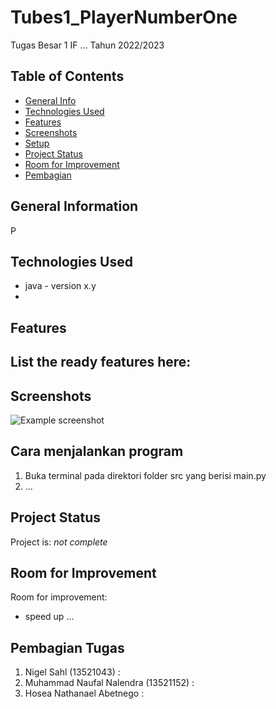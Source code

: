 # Tubes1_PlayerNumberOne
Tugas Besar 1 IF  ... Tahun 2022/2023

## Table of Contents
* [General Info](#general-information)
* [Technologies Used](#technologies-used)
* [Features](#features)
* [Screenshots](#screenshots)
* [Setup](#cara-menjalankan-program)
* [Project Status](#project-status)
* [Room for Improvement](#room-for-improvement)
* [Pembagian](#pembagian-tugas)


## General Information
P


## Technologies Used
- java - version x.y
- 

## Features
List the ready features here:
- 


## Screenshots
![Example screenshot](./src/pictures/imgEx.jpg)


## Cara menjalankan program 
1. Buka terminal pada direktori folder src yang berisi main.py 
2. ...

## Project Status
Project is: _not complete_ 


## Room for Improvement

Room for improvement:
- speed up ...


## Pembagian Tugas
1. Nigel Sahl (13521043)                : 
2. Muhammad Naufal Nalendra (13521152)  : 
3. Hosea Nathanael Abetnego             :